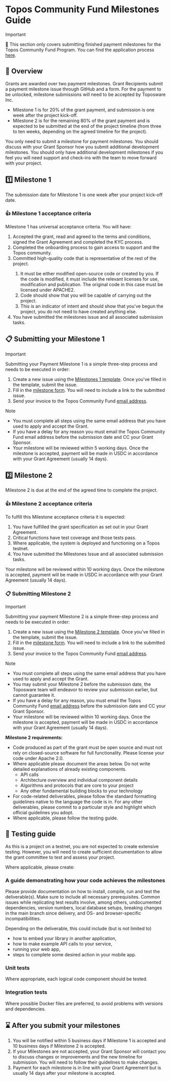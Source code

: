 # Topos Community Fund Milestones Guide

> [!IMPORTANT]
> 📢 This section only covers submitting finished payment milestones for the Topos Community Fund Program. You can find the application process [here](./README.md).

## 🎯 Overview

Grants are awarded over two payment milestones. Grant Recipients submit a payment milestone issue through GitHub and a form. For the payment to be unlocked, milestone submissions will need to be accepted by Toposware Inc.

* Milestone 1 is for 20% of the grant payment, and submission is one week after the project kick-off.
* Milestone 2 is for the remaining 80% of the grant payment and is expected to be submitted at the end of the project timeline (from three to ten weeks, depending on the agreed timeline for the project).

You only need to submit a milestone for payment milestones. You should discuss with your Grant Sponsor how you submit additional development milestones. You should only have additional development milestones if you feel you will need support and check-ins with the team to move forward with your project.

## 1️⃣ Milestone 1

The submission date for Milestone 1 is one week after your project kick-off date.

### 👍 Milestone 1 acceptance criteria

Milestone 1 has universal acceptance criteria. You will have:

<ol>
	<li>Accepted the grant, read and agreed to the terms and conditions, signed the Grant Agreement and completed the KYC process.</li>
	<li>Completed the onboarding process to gain access to support and the Topos community.</li>
	<li>Committed high-quality code that is representative of the rest of the project.</li>
		<ol>
		<li>It must be either modified open-source code or created by you. If the code is modified, it must include the relevant licenses for use, modification and publication. The original code in this case must be licensed under APACHE2.</li>
		<li>Code should show that you will be capable of carrying out the project.</li>
		<li>This is an indicator of intent and should show that you've begun the project, you do not need to have created anything else.</li>
		</ol>
	<li>You have submitted the milestones issue and all associated submission tasks.</li>
</ol>

## 📋 Submitting your Milestone 1

>[!IMPORTANT]
>Submitting your Payment Milestone 1 is a simple three-step process and needs to be executed in order:
>1. Create a new issue using the [Milestones 1 template](https://github.com/toposware/topos-community-fund/issues/new?assignees=&labels=Milestone+1+Submission&projects=toposware%2Ftopos-community-fund&template=milestone_template.yml&title=%5BMilestone+1+Submission%5D%3A+). Once you've filled in the template, submit the issue.
>2. Fill in the [milestone form](http://buildersprogram.toposware.com/milestonesform1). You will need to include a link to the submitted issue.
>3. Send your invoice to the Topos Community Fund [email address](mailto:community@toposware.com).

>[!NOTE]
>* You must complete all steps using the same email address that you have used to apply and accept the Grant.
>* If you have a delay for any reason you must email the Topos Community Fund email address before the submission date and CC your Grant Sponsor.
>* Your milestone will be reviewed within 5 working days. Once the milestone is accepted, payment will be made in USDC in accordance with your Grant Agreement (usually 14 days).

## 2️⃣ Milestone 2

Milestone 2 is due at the end of the agreed time to complete the project.

### 👍 Milestone 2 acceptance criteria

To fulfill this Milestone acceptance criteria it is expected:

<ol>
	<li>You have fulfilled the grant specification as set out in your Grant Agreement.</li>
	<li>Critical functions have test coverage and those tests pass.</li>
	<li>Where applicable, the system is deployed and functioning on a Topos testnet.</li>
	<li>You have submitted the Milestones Issue and all associated submission tasks.</li>
</ol>

Your milestone will be reviewed within 10 working days. Once the milestone is accepted, payment will be made in USDC in accordance with your Grant Agreement (usually 14 days).

### 📋 Submitting Milestone 2

>[!IMPORTANT]
>Submitting your payment Milestone 2 is a simple three-step process and needs to be executed in order:
>1. Create a new issue using the [Milestone 2 template](https://github.com/toposware/topos-community-fund/issues/new?assignees=&labels=Milestone+2+Submission&projects=toposware%2Ftopos-community-fund&template=milestone_2_template.yml&title=%5BMilestone+2+Submission%5D%3A+). Once you've filled in the template, submit the issue.
>2. Fill in the [milestone form](http://buildersprogram.toposware.com/milestonesform2). You will need to include a link to the submitted issue.
>3. Send your invoice to the Topos Community Fund [email address](mailto:community@toposware.com).

>[!NOTE]
>* You must complete all steps using the same email address that you have used to apply and accept the Grant.
>* You may submit your Milestone 2 before the submission date, the Toposware team will endeavor to review your submission earlier, but cannot guarantee it.
>* If you have a delay for any reason, you must email the Topos Community Fund [email address](mailto:community@toposware.com) before the submission date and CC your Grant Sponsor.
>* Your milestone will be reviewed within 10 working days. Once the milestone is accepted, payment will be made in USDC in accordance with your Grant Agreement (usually 14 days).

**Milestone 2 requirements:**

* Code produced as part of the grant must be open source and must not rely on closed-source software for full functionality. Please license your code under Apache 2.0.
* Where applicable please document the areas below. Do not write detailed explanations of already existing components.
	* API calls
	* Architecture overview and individual component details
	* Algorithms and protocols that are core to your project
	* Any other fundamental building blocks to your technology
* For code-related deliverables, please follow the standard formatting guidelines native to the language the code is in. For any other deliverables, please commit to a particular style and highlight which official guidelines you adopt.
* Where applicable, please follow the testing guide.

## 🧪 Testing guide

As this is a project on a testnet, you are not expected to create extensive testing. However, you will need to create sufficient documentation to allow the grant committee to test and assess your project.

Where applicable, please create:

### A guide demonstrating how your code achieves the milestones

Please provide documentation on how to install, compile, run and test the deliverable(s). Make sure to include all necessary prerequisites. Common issues while replicating test results involve, among others, undocumented dependencies, version numbers, local database setups, breaking changes in the main branch since delivery, and OS- and browser-specific incompatibilities.

Depending on the deliverable, this could include (but is not limited to)

* how to embed your library in another application,
* how to make example API calls to your service,
* running your web app,
* steps to complete some desired action in your mobile app.

### Unit tests

Where appropriate, each logical code component should be tested.

### Integration tests

Where possible Docker files are preferred, to avoid problems with versions and dependencies.

## ⌛ After you submit your milestones

1. You will be notified within 5 business days if Milestone 1 is accepted and 10 business days if Milestone 2 is accepted.
2. If your Milestones are not accepted, your Grant Sponsor will contact you to discuss changes or improvements and the new timeline for submission.  You will need to follow their guidelines to make changes.
3. Payment for each milestone is in line with your Grant Agreement but is usually 14 days after your milestone is accepted.
